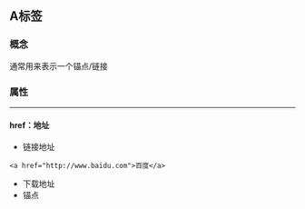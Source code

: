 ## A标签

### 概念

通常用来表示一个锚点/链接

### 属性

---

#### href：地址

* 链接地址

```
<a href="http://www.baidu.com">百度</a>
```

* 下载地址
* 锚点





